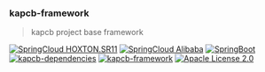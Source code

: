 ### kapcb-framework

> kapcb project base framework

<p>
<a href="#">
<img src="https://img.shields.io/badge/SpringCloud-Hoxton.SR11-brightgreen" alt="SpringCloud HOXTON.SR11"></a>
<a href="#">
<img src="https://img.shields.io/badge/SpringCloud%20Alibaba-2.2.5.RELEASE-brightgreen" alt="SpringCloud Alibaba"></a>
<a href="#">
<img src="https://img.shields.io/badge/SpringBoot-2.3.11.RELEASE-brightgreen" alt="SpringBoot"></a>
<a href="#">
<img src="https://img.shields.io/badge/kapcb--dependencies-1.0--SNAPSHOT-orange" alt="kapcb-dependencies"></a>
<a href="#">
<img src="https://img.shields.io/badge/kapcb--framework-1.0--SNAPSHOT-orange" alt="kapcb-framework"></a>
<a href="#">
<img src="https://img.shields.io/badge/Apacle%20License-2.0-brightgreen" alt="Apacle License 2.0"></a>
</p>

